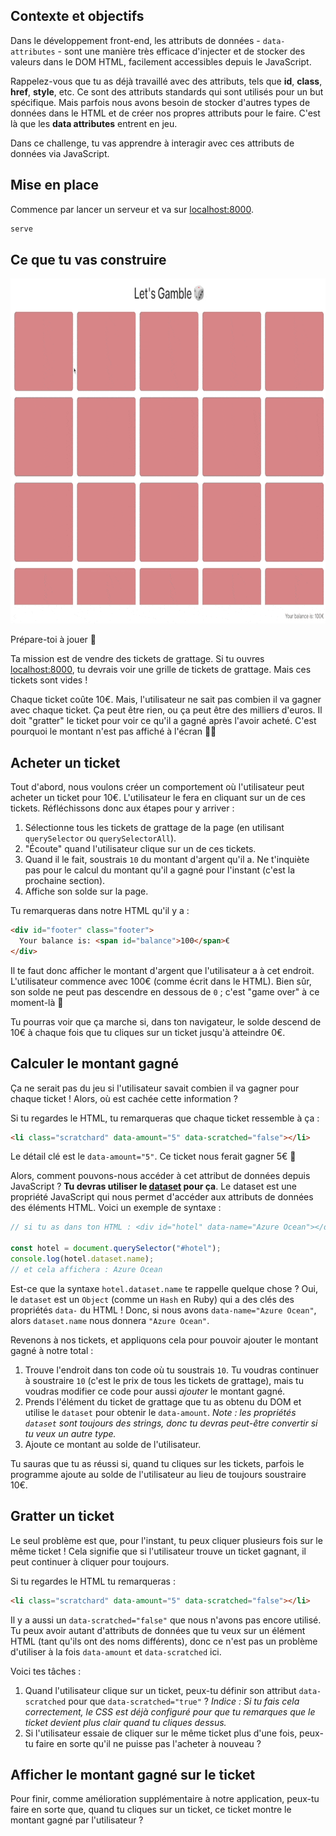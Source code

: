 ## Contexte et objectifs

Dans le développement front-end, les attributs de données - `data-attributes` - sont une manière très efficace d'injecter et de stocker des valeurs dans le DOM HTML, facilement accessibles depuis le JavaScript.

Rappelez-vous que tu as déjà travaillé avec des attributs, tels que **id**, **class**, **href**, **style**, etc. Ce sont des attributs standards qui sont utilisés pour un but spécifique. Mais parfois nous avons besoin de stocker d'autres types de données dans le HTML et de créer nos propres attributs pour le faire. C'est là que les **data attributes** entrent en jeu.

Dans ce challenge, tu vas apprendre à interagir avec ces attributs de données via JavaScript.

## Mise en place

Commence par lancer un serveur et va sur [localhost:8000](http://localhost:8000).

```bash
serve
```

## Ce que tu vas construire

<img src="https://raw.githubusercontent.com/lewagon/fullstack-images/master/frontend/scratchcards.gif"  width="800" height="552">

Prépare-toi à jouer 🎲

Ta mission est de vendre des tickets de grattage. Si tu ouvres [localhost:8000](http://localhost:8000), tu devrais voir une grille de tickets de grattage. Mais ces tickets sont vides !

Chaque ticket coûte 10€. Mais, l'utilisateur ne sait pas combien il va gagner avec chaque ticket. Ça peut être rien, ou ça peut être des milliers d'euros. Il doit "gratter" le ticket pour voir ce qu'il a gagné après l'avoir acheté. C'est pourquoi le montant n'est pas affiché à l'écran 😶‍🌫️

## Acheter un ticket

Tout d'abord, nous voulons créer un comportement où l'utilisateur peut acheter un ticket pour 10€. L'utilisateur le fera en cliquant sur un de ces tickets. Réfléchissons donc aux étapes pour y arriver :

1. Sélectionne tous les tickets de grattage de la page (en utilisant `querySelector` ou `querySelectorAll`).
2. "Écoute" quand l'utilisateur clique sur un de ces tickets.
3. Quand il le fait, soustrais `10` du montant d'argent qu'il a. Ne t'inquiète pas pour le calcul du montant qu'il a gagné pour l'instant (c'est la prochaine section).
4. Affiche son solde sur la page.

Tu remarqueras dans notre HTML qu'il y a :

```html
<div id="footer" class="footer">
  Your balance is: <span id="balance">100</span>€
</div>
```

Il te faut donc afficher le montant d'argent que l'utilisateur a à cet endroit. L'utilisateur commence avec 100€ (comme écrit dans le HTML). Bien sûr, son solde ne peut pas descendre en dessous de `0` ; c'est "game over" à ce moment-là 👾

Tu pourras voir que ça marche si, dans ton navigateur, le solde descend de 10€ à chaque fois que tu cliques sur un ticket jusqu'à atteindre 0€.

## Calculer le montant gagné

Ça ne serait pas du jeu si l'utilisateur savait combien il va gagner pour chaque ticket ! Alors, où est cachée cette information ?

Si tu regardes le HTML, tu remarqueras que chaque ticket ressemble à ça :

```html
<li class="scratchard" data-amount="5" data-scratched="false"></li>
```

Le détail clé est le `data-amount="5"`. Ce ticket nous ferait gagner 5€ 🎉

Alors, comment pouvons-nous accéder à cet attribut de données depuis JavaScript ? **Tu devras utiliser le [dataset](https://developer.mozilla.org/en-US/docs/Web/API/HTMLElement/dataset) pour ça**. Le dataset est une propriété JavaScript qui nous permet d'accéder aux attributs de données des éléments HTML. Voici un exemple de syntaxe :

```js
// si tu as dans ton HTML : <div id="hotel" data-name="Azure Ocean"></div>

const hotel = document.querySelector("#hotel");
console.log(hotel.dataset.name);
// et cela affichera : Azure Ocean
```

Est-ce que la syntaxe `hotel.dataset.name` te rappelle quelque chose ? Oui, le `dataset` est un `Object` (comme un `Hash` en Ruby) qui a des clés des propriétés `data-` du HTML ! Donc, si nous avons `data-name="Azure Ocean"`, alors `dataset.name` nous donnera `"Azure Ocean"`.

Revenons à nos tickets, et appliquons cela pour pouvoir ajouter le montant gagné à notre total :

1. Trouve l'endroit dans ton code où tu soustrais `10`. Tu voudras continuer à soustraire `10` (c'est le prix de tous les tickets de grattage), mais tu voudras modifier ce code pour aussi _ajouter_ le montant gagné.
2. Prends l'élément du ticket de grattage que tu as obtenu du DOM et utilise le `dataset` pour obtenir le `data-amount`. _Note : les propriétés `dataset` sont toujours des strings, donc tu devras peut-être convertir si tu veux un autre type._
3. Ajoute ce montant au solde de l'utilisateur.

Tu sauras que tu as réussi si, quand tu cliques sur les tickets, parfois le programme ajoute au solde de l'utilisateur au lieu de toujours soustraire 10€.

## Gratter un ticket

Le seul problème est que, pour l'instant, tu peux cliquer plusieurs fois sur le même ticket ! Cela signifie que si l'utilisateur trouve un ticket gagnant, il peut continuer à cliquer pour toujours.

Si tu regardes le HTML tu remarqueras :

```html
<li class="scratchard" data-amount="5" data-scratched="false"></li>
```

Il y a aussi un `data-scratched="false"` que nous n'avons pas encore utilisé. Tu peux avoir autant d'attributs de données que tu veux sur un élément HTML (tant qu'ils ont des noms différents), donc ce n'est pas un problème d'utiliser à la fois `data-amount` et `data-scratched` ici.

Voici tes tâches :

1. Quand l'utilisateur clique sur un ticket, peux-tu définir son attribut `data-scratched` pour que `data-scratched="true"` ? _Indice : Si tu fais cela correctement, le CSS est déjà configuré pour que tu remarques que le ticket devient plus clair quand tu cliques dessus._
2. Si l'utilisateur essaie de cliquer sur le même ticket plus d'une fois, peux-tu faire en sorte qu'il ne puisse pas l'acheter à nouveau ?

## Afficher le montant gagné sur le ticket

Pour finir, comme amélioration supplémentaire à notre application, peux-tu faire en sorte que, quand tu cliques sur un ticket, ce ticket montre le montant gagné par l'utilisateur ?
